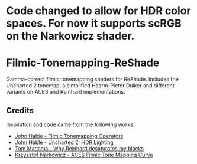 # Code changed to allow for HDR color spaces. For now it supports scRGB on the Narkowicz shader.

# Filmic-Tonemapping-ReShade
Gamma-correct filmic tonemapping shaders for ReShade. Includes the Uncharted 2 tonemap, a simplified Haarm-Pieter Duiker and different variants on ACES and Reinhard implementations.

## Credits
Inspiration and code came from the following works:

* [John Hable - Filmic Tonemapping Operators](http://filmicworlds.com/blog/filmic-tonemapping-operators/)
* [John Hable - Uncharted 2: HDR Lighting](http://www.gdcvault.com/play/1012351/Uncharted-2-HDR)
* [Tom Madams - Why Reinhard desaturates my blacks](https://imdoingitwrong.wordpress.com/2010/08/19/why-reinhard-desaturates-my-blacks-3/)
* [Krzysztof Narkowicz - ACES Filmic Tone Mapping Curve](https://knarkowicz.wordpress.com/2016/01/06/aces-filmic-tone-mapping-curve/)
